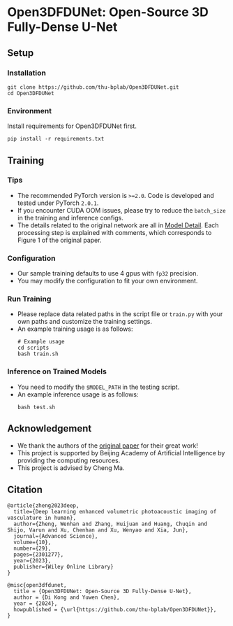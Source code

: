 # Open3DFDUNet: Open-Source 3D Fully-Dense U-Net
## Setup

### Installation
```
git clone https://github.com/thu-bplab/Open3DFDUNet.git
cd Open3DFDUNet
```

### Environment
Install requirements for Open3DFDUNet first.
```
pip install -r requirements.txt
```

## Training
### Tips
- The recommended PyTorch version is `>=2.0`. Code is developed and tested under PyTorch `2.0.1`.
- If you encounter CUDA OOM issues, please try to reduce the `batch_size` in the training and inference configs.
- The details related to the original network are all in [Model Detail](models/FDUNet3D.py). Each processing step is explained with comments, which corresponds to Figure 1 of the original paper.

### Configuration
- Our sample training defaults to use 4 gpus with `fp32` precision.
- You may modify the configuration to fit your own environment.

### Run Training
- Please replace data related paths in the script file or `train.py` with your own paths and customize the training settings.
- An example training usage is as follows:
  ```
  # Example usage
  cd scripts
  bash train.sh
  ```

### Inference on Trained Models
- You need to modify the `$MODEL_PATH` in the testing script.
- An example inference usage is as follows:
  ```
  bash test.sh
  ```

## Acknowledgement

- We thank the authors of the [original paper](https://onlinelibrary.wiley.com/doi/full/10.1002/advs.202301277) for their great work!
- This project is supported by Beijing Academy of Artificial Intelligence by providing the computing resources.
- This project is advised by Cheng Ma.

## Citation
```
@article{zheng2023deep,
  title={Deep learning enhanced volumetric photoacoustic imaging of vasculature in human},
  author={Zheng, Wenhan and Zhang, Huijuan and Huang, Chuqin and Shijo, Varun and Xu, Chenhan and Xu, Wenyao and Xia, Jun},
  journal={Advanced Science},
  volume={10},
  number={29},
  pages={2301277},
  year={2023},
  publisher={Wiley Online Library}
}
```
```
@misc{open3dfdunet,
  title = {Open3DFDUNet: Open-Source 3D Fully-Dense U-Net},
  author = {Di Kong and Yuwen Chen},
  year = {2024},
  howpublished = {\url{https://github.com/thu-bplab/Open3DFDUNet}},
}
```
